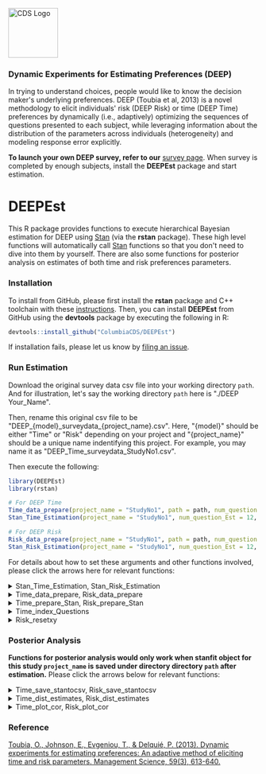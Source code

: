 [<img src="images/CDSLogo.png" width=100 alt="CDS Logo"/>](https://www8.gsb.columbia.edu/decisionsciences/)

### Dynamic Experiments for Estimating Preferences (DEEP)

In trying to understand choices, people would like to know the decision maker's underlying preferences. DEEP (Toubia et al, 2013) is a novel methodology to elicit individuals' risk (DEEP Risk) or time (DEEP Time) preferences by dynamically (i.e., adaptively) optimizing the sequences of questions presented to each subject, while leveraging information about the distribution of the parameters across individuals (heterogeneity) and modeling response error explicitly.

**To launch your own DEEP survey, refer to our** [survey page](http://). When survey is completed by enough subjects, install the **DEEPEst** package and start estimation.

# DEEPEst

This R package provides functions to execute hierarchical Bayesian estimation for DEEP using [Stan](https://mc-stan.org) (via the **rstan** package). These high level functions will automatically call [Stan](https://mc-stan.org) functions so that you don't need to dive into them by yourself. There are also some functions for posterior analysis on estimates of both time and risk preferences parameters.

### Installation

To install from GitHub, please first install the **rstan** package and C++ toolchain with these [instructions](https://github.com/stan-dev/rstan/wiki/RStan-Getting-Started).
Then, you can install **DEEPEst** from GitHub using the **devtools** package by executing the following in R:

```r
devtools::install_github("ColumbiaCDS/DEEPEst")
```

If installation fails, please let us know by [filing an issue](https://github.com/ColumbiaCDS/DEEPEst/issues).

### Run Estimation

Download the original survey data csv file into your working directory `path`. And for illustration, let's say the working directory `path` here is "./DEEP Your_Name". 

Then, rename this original csv file to be "DEEP_{model}\_surveydata\_{project_name}.csv". Here, "{model}" should be either "Time" or "Risk" depending on your project and "{project_name}" should be a unique name indentifying this project. For example, you may name it as "DEEP_Time_surveydata_StudyNo1.csv".

Then execute the following:

```r
library(DEEPEst)
library(rstan)

# For DEEP Time
Time_data_prepare(project_name = "StudyNo1", path = path, num_question = 12)
Stan_Time_Estimation(project_name = "StudyNo1", num_question_Est = 12, num_question = 12, type_theta = "Hier", path = path, iter = n)

# For DEEP Risk
Risk_data_prepare(project_name = "StudyNo1", path = path, num_question = 12)
Stan_Risk_Estimation(project_name = "StudyNo1", num_question_Est = 12, num_question = 12, type_theta = "Hier", path = path, iter = n)
```

For details about how to set these arguments and other functions involved, please click the arrows here for relevant functions:

<details><summary>Stan_Time_Estimation, Stan_Risk_Estimation</summary>

```r
Stan_Time_Estimation(project_name,
	num_question_Est,
	num_question,
	type_theta,
	path,
	save_out = T,
	chains=3,
	iter=1000,
	thin=3,
	adapt_delta=.9,
	max_treedepth=12,
	stepsize=1)

Stan_Risk_Estimation(project_name,
	num_question_Est,
	num_question,
	type_theta,
	path,
	save_out = T,
	chains=3,
	iter=1000,
	thin=3,
	adapt_delta=.9,
	max_treedepth=12,
	stepsize=1)
```

#### Description

The main functions to do estimation on DEEP Time and Risk data. This function will automatically call stan models. It will return a large stanfit object called "hier_time" if `save_out=FALSE`. Otherwise, return nothing but save the stanfit object into a local RData file as this example:
<img src="images/stan_time_estimation.png" width = 500 alt="Stan Time Estimation"/>

#### Arguments

* project_name: The name of this study. 
* num_question_Est: How many questions you want to use in estimation.
* num_question: How many questions are asked for each subject.
* type_theta: Type of scaling response noise parameter used in estimation, specify either "Global", "Individual" or "Hier".
* path: Full path for working directory.
* save_out: Whether save the stanfit object as a rdata file. The default is "TRUE".
* chains: A positive integer specifying the number of Markov chains. The default is 3.
* iter: A positive integer specifying the number of iterations for each chain (including warmup). The default is 1000.
* thin: A positive integer specifying the period for saving samples. The default is 3.
* adapt_delta: A double value between 0 and 1 controlling the accept probability in sampling. The default is 0.9.
* max_treedepth: A positive integer specifying how deep in tree exploration. The default is 12.
* stepsize: A double and positive value controlling sampler's behavior. The default is 1.

</details>

<details><summary>Time_data_prepare, Risk_data_prepare</summary>

```r
Time_data_prepare(project_name,
	path, 
	num_question,
	clean_time = T, 
	clean_side = T, 
	each_seconds = 3)

Risk_data_prepare(project_name,
	path, 
	num_question,
	clean_time = T, 
	clean_side = T, 
	each_seconds = 3)
```

#### Description

Read and denoise the original suvery output data. Only complete rows would be reserved. In addition, this function automatically drops those "unengaged" responses (noisy ones with only random choices, not involving utility consideration). Three csv files will be saved under directory indicated by `path` and used in estimation functions. Examples:
<img src="images/time_data_prepare.png" width = 500 alt="Estimates CSV"/>

#### Arguments

* project_name: The name of this study. 
* path: Full path for working directory.
* num_question: How many questions are asked for each subject in this suvery.
* each_seconds: How many seconds spent on each question on average so that the observation would be considered as a reasonable response.
* clean_time: Logical value. Default is `TRUE` means you want to denoise the original data by dropping all responses which are completed within `num_question` times `each_seconds` seconds.
* clean_side: Logical value. Default is `TRUE` means you want to denoise the original data by dropping all responses which only contain one-side options, namely, only left or right options chosen.

</details>

<details><summary>Time_prepare_Stan, Risk_prepare_Stan</summary>

```r
Time_prepare_Stan(all_Stan_data,
	num_question_Est,
	subjectNumber)

Risk_prepare_Stan(all_Stan_data,
	num_question_Est,
	subjectNumber)
```

#### Description

After reading, processing and denoising necessary data. These functions will create an R list object containing all data to run estimation. Called by functions `Stan_Time_Estimation` and `Stan_Risk_Estimation`.

#### Arguments

* all_Stan_data: Data needed to be processed.
* num_question_Est: How many questions are going to be used in this estimation.
* subjectNumber: Number of subjects in this survey.

</details>

<details><summary>Time_index_Questions</summary>

```r
Time_index_Questions(stan_data,
	subjectNumber,
	num_question)
```

#### Description

Index and arrange questions so that smaller-sooner and larger-later options would be arranged as expected. Called by function `Stan_Time_Estimation`.

#### Arguments

* stan_data: Data needed to be processed.
* subjectNumber: Number of subjects in this survey.
* num_question: How many questions are asked for each subject in this survey.

</details>

<details><summary>Risk_resetxy</summary>

```r
Risk_resetxy(g1g2)
```

#### Description

Prepare data and make sure the values of rewards `x` and `y` fall into the two situations of CPT model indicated in original paper: either `x>y>0|x<y<0`, or `x<0<y`. Called by function `Stan_Risk_Estimation`.

#### Arguments

* g1g2: One row with contents for two options in one Risk question. 

</details>

### Posterior Analysis

**Functions for posterior analysis would only work when stanfit object for this study `project_name` is saved under directory directory `path` after estimation.**
Please click the arrows below for relevant functions:

<details><summary>Time_save_stantocsv, Risk_save_stantocsv</summary>

```r
Time_save_stantocsv(project_name,
	num_question_Est,
	type_theta,
	path)

Risk_save_stantocsv(project_name,
	num_question_Est,
	type_theta,
	path)
```

#### Description

This function will save posterior point estimates for preferences from stanfit object to local csv files. Examples:
<img src="images/save_stantocsv.png" width = 500 alt="Estimates CSV"/>

#### Arguments

* project_name: The name of this study. 
* num_question_Est: How many questions you want to use in estimation.
* type_theta: Type of scaling response noise parameter used in estimation, specify either "Global", "Individual" or "Hier".
* path: Full path for working directory.

</details>

<details><summary>Time_dist_estimates, Risk_dist_estimates</summary>

```r
Time_dist_estimates(project_name,
	num_question_Est,
	type_theta,
	path)

Risk_dist_estimates(project_name
	num_question_Est,
	type_theta,
	path)
```

#### Description

This function will plot the distributions of all parameter estimates across all subjects. Example:
<img src="images/time_dist_estimates.png" height = 500 width = 500 alt="Time Estimates Distribution"/>

#### Arguments

* project_name: The name of this study.
* num_question_Est: How many questions used in the estimation.
* type_theta: Type of scaling response noise parameter used in estimation, specify either "Global", "Individual" or "Hier".
* path: Full path for working directory.

</details>

<details><summary>Time_plot_cor, Risk_plot_cor</summary>

```r
Time_plot_cor(project_name,
	num_question_Est,
	type_theta,
	path,
	parameter1,
	parameter2)

Risk_plot_cor(project_name,
	num_question_Est,
	type_theta,
	path,
	parameter1,
	parameter2)
```

#### Description

For each subject, the function firstly computes the correlation coefficient between posterior sampling drawers of two parameters set by `parameter1` and `parameter2`. Then it draws the distribution of all correlation coefficients across all subjects. Example:
<img src="images/time_plot_cor.png" height = 500 width = 500 alt="Time Cor Distribution"/>

#### Arguments

* project_name: The name of this study.
* num_question_Est: How many questions used in the estimation.
* type_theta: Type of scaling response noise parameter used in estimation, specify either "Global", "Individual" or "Hier".
* path: Full path for working directory.
* parameter1 First parameter. Specify either "alpha", "sigma" or "lambda".
* parameter2 Second parameter. Specify another parameter in "alpha", "sigma" or "lambda".

</details>

### Reference

[Toubia, O., Johnson, E., Evgeniou, T., & Delquié, P. (2013). Dynamic experiments for estimating preferences: An adaptive method of eliciting time and risk parameters. Management Science, 59(3), 613-640.](https://pubsonline.informs.org/doi/abs/10.1287/mnsc.1120.1570)
